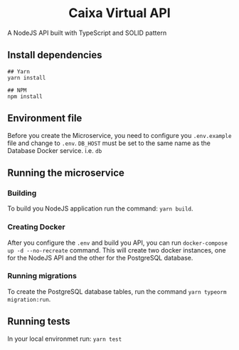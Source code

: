 <h1 align="center">Caixa Virtual API</h1>
A NodeJS API built with TypeScript and SOLID pattern

## Install dependencies
```
## Yarn
yarn install

## NPM
npm install
```

## Environment file
Before you create the Microservice, you need to configure you `.env.example` file and change to `.env`. `DB_HOST` must be set to the same name as the Database Docker service. i.e. `db`

## Running the microservice
### Building
To build you NodeJS application run the command: `yarn build`.

### Creating Docker
After you configure the `.env` and build you API, you can run `docker-compose up -d --no-recreate` command.
This will create two docker instances, one for the NodeJS API and the other for the PostgreSQL database.

### Running migrations
To create the PostgreSQL database tables, run the command `yarn typeorm migration:run`.

## Running tests
In your local environmet run:
`yarn test`
